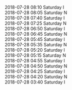 2018-07-28 08:10 Saturday  I  
2018-07-28 08:05 Saturday  N  
2018-07-28 07:40 Saturday  I  
2018-07-28 07:25 Saturday  N  
2018-07-28 06:50 Saturday  I  
2018-07-28 06:45 Saturday  N  
2018-07-28 05:45 Saturday  I  
2018-07-28 05:35 Saturday  N  
2018-07-28 05:20 Saturday  I  
2018-07-28 05:15 Saturday  N  
2018-07-28 04:55 Saturday  I  
2018-07-28 04:50 Saturday  N  
2018-07-28 04:25 Saturday  I  
2018-07-28 04:20 Saturday  N  
2018-07-28 03:40 Saturday  I  
